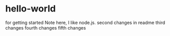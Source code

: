 # hello-world
for getting started 
Note here, I like node.js. 
second changes in readme
third changes
fourth changes
fifth changes
